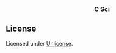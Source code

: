 <div align="center">
  <h3 align="center">C Sci</h3>
</div>

## License

Licensed under [Unlicense](./LICENSE).
